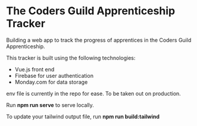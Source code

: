 # The Coders Guild Apprenticeship Tracker

Building a web app to track the progress of apprentices in the Coders Guild Apprenticeship.

This tracker is built using the following technologies:
- Vue.js front end
- Firebase for user authentication
- Monday.com for data storage

env file is currently in the repo for ease. To be taken out on production.

Run **npm run serve** to serve locally.

To update your tailwind output file, run **npm run build:tailwind**